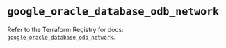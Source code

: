 # `google_oracle_database_odb_network`

Refer to the Terraform Registry for docs: [`google_oracle_database_odb_network`](https://registry.terraform.io/providers/hashicorp/google/6.49.3/docs/resources/oracle_database_odb_network).
